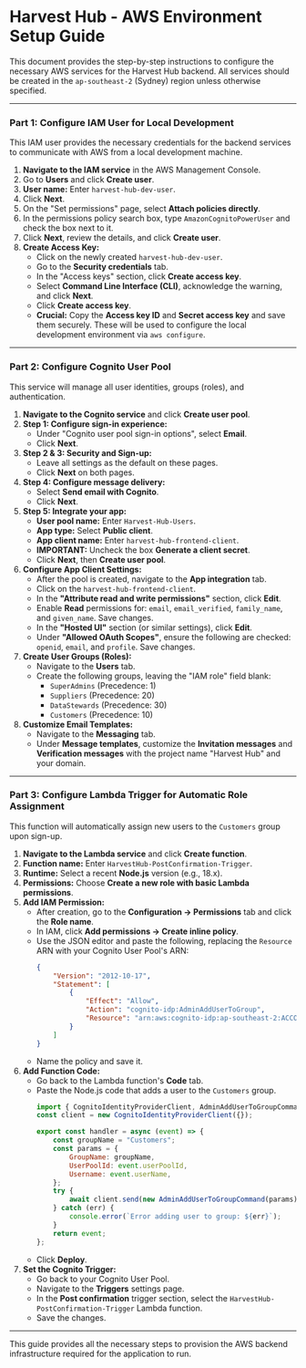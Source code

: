 # Harvest Hub - AWS Environment Setup Guide

This document provides the step-by-step instructions to configure the necessary AWS services for the Harvest Hub backend. All services should be created in the `ap-southeast-2` (Sydney) region unless otherwise specified.

---

### Part 1: Configure IAM User for Local Development

This IAM user provides the necessary credentials for the backend services to communicate with AWS from a local development machine.

1.  **Navigate to the IAM service** in the AWS Management Console.
2.  Go to **Users** and click **Create user**.
3.  **User name:** Enter `harvest-hub-dev-user`.
4.  Click **Next**.
5.  On the "Set permissions" page, select **Attach policies directly**.
6.  In the permissions policy search box, type `AmazonCognitoPowerUser` and check the box next to it.
7.  Click **Next**, review the details, and click **Create user**.
8.  **Create Access Key:**
    *   Click on the newly created `harvest-hub-dev-user`.
    *   Go to the **Security credentials** tab.
    *   In the "Access keys" section, click **Create access key**.
    *   Select **Command Line Interface (CLI)**, acknowledge the warning, and click **Next**.
    *   Click **Create access key**.
    *   **Crucial:** Copy the **Access key ID** and **Secret access key** and save them securely. These will be used to configure the local development environment via `aws configure`.

---

### Part 2: Configure Cognito User Pool

This service will manage all user identities, groups (roles), and authentication.

1.  **Navigate to the Cognito service** and click **Create user pool**.
2.  **Step 1: Configure sign-in experience:**
    *   Under "Cognito user pool sign-in options", select **Email**.
    *   Click **Next**.
3.  **Step 2 & 3: Security and Sign-up:**
    *   Leave all settings as the default on these pages.
    *   Click **Next** on both pages.
4.  **Step 4: Configure message delivery:**
    *   Select **Send email with Cognito**.
    *   Click **Next**.
5.  **Step 5: Integrate your app:**
    *   **User pool name:** Enter `Harvest-Hub-Users`.
    *   **App type:** Select **Public client**.
    *   **App client name:** Enter `harvest-hub-frontend-client`.
    *   **IMPORTANT:** Uncheck the box **Generate a client secret**.
    *   Click **Next**, then **Create user pool**.
6.  **Configure App Client Settings:**
    *   After the pool is created, navigate to the **App integration** tab.
    *   Click on the `harvest-hub-frontend-client`.
    *   In the **"Attribute read and write permissions"** section, click **Edit**.
    *   Enable **Read** permissions for: `email`, `email_verified`, `family_name`, and `given_name`. Save changes.
    *   In the **"Hosted UI"** section (or similar settings), click **Edit**.
    *   Under **"Allowed OAuth Scopes"**, ensure the following are checked: `openid`, `email`, and `profile`. Save changes.
7.  **Create User Groups (Roles):**
    *   Navigate to the **Users** tab.
    *   Create the following groups, leaving the "IAM role" field blank:
        *   `SuperAdmins` (Precedence: 1)
        *   `Suppliers` (Precedence: 20)
        *   `DataStewards` (Precedence: 30)
        *   `Customers` (Precedence: 10)
8.  **Customize Email Templates:**
    *   Navigate to the **Messaging** tab.
    *   Under **Message templates**, customize the **Invitation messages** and **Verification messages** with the project name "Harvest Hub" and your domain.

---

### Part 3: Configure Lambda Trigger for Automatic Role Assignment

This function will automatically assign new users to the `Customers` group upon sign-up.

1.  **Navigate to the Lambda service** and click **Create function**.
2.  **Function name:** Enter `HarvestHub-PostConfirmation-Trigger`.
3.  **Runtime:** Select a recent **Node.js** version (e.g., 18.x).
4.  **Permissions:** Choose **Create a new role with basic Lambda permissions**.
5.  **Add IAM Permission:**
    *   After creation, go to the **Configuration -> Permissions** tab and click the **Role name**.
    *   In IAM, click **Add permissions -> Create inline policy**.
    *   Use the JSON editor and paste the following, replacing the `Resource` ARN with your Cognito User Pool's ARN:
        ```json
        {
            "Version": "2012-10-17",
            "Statement": [
                {
                    "Effect": "Allow",
                    "Action": "cognito-idp:AdminAddUserToGroup",
                    "Resource": "arn:aws:cognito-idp:ap-southeast-2:ACCOUNT_ID:userpool/USER_POOL_ID"
                }
            ]
        }
        ```
    *   Name the policy and save it.
6.  **Add Function Code:**
    *   Go back to the Lambda function's **Code** tab.
    *   Paste the Node.js code that adds a user to the `Customers` group.
        ```javascript
        import { CognitoIdentityProviderClient, AdminAddUserToGroupCommand } from "@aws-sdk/client-cognito-identity-provider";
        const client = new CognitoIdentityProviderClient({});

        export const handler = async (event) => {
            const groupName = "Customers";
            const params = {
                GroupName: groupName,
                UserPoolId: event.userPoolId,
                Username: event.userName,
            };
            try {
                await client.send(new AdminAddUserToGroupCommand(params));
            } catch (err) {
                console.error(`Error adding user to group: ${err}`);
            }
            return event;
        };
        ```
    *   Click **Deploy**.
7.  **Set the Cognito Trigger:**
    *   Go back to your Cognito User Pool.
    *   Navigate to the **Triggers** settings page.
    *   In the **Post confirmation** trigger section, select the `HarvestHub-PostConfirmation-Trigger` Lambda function.
    *   Save the changes.

---
This guide provides all the necessary steps to provision the AWS backend infrastructure required for the application to run.
